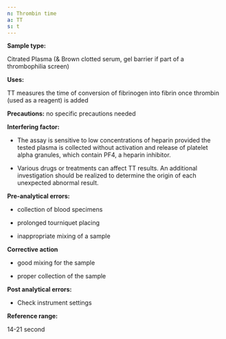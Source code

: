 ```yaml
---
n: Thrombin time
a: TT
s: t
---
```


__Sample type:__ 

Citrated Plasma (& Brown clotted serum, gel barrier if part of a thrombophilia screen) 

__Uses:__ 

TT measures the time of conversion of fibrinogen into fibrin once thrombin (used as a reagent) is added 

__Precautions:__ no specific precautions needed

__Interfering factor:__

-	The assay is sensitive to low concentrations of heparin provided the tested plasma is collected without activation and release of platelet alpha granules, which contain PF4, a heparin inhibitor.

-	Various drugs or treatments can affect TT results. An additional investigation should be realized to determine the origin of each unexpected abnormal result.

__Pre-analytical errors:__

-	collection of blood specimens 

-	prolonged tourniquet placing

-	inappropriate mixing of a sample

__Corrective action__ 

-	good mixing for the sample

-	proper collection of the sample 

__Post analytical errors:__

-	Check instrument settings 

__Reference range:__

14-21 second